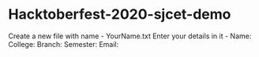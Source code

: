 # Hacktoberfest-2020-sjcet-demo

Create a new file with name - YourName.txt
Enter your details in it -
  Name:
  College:
  Branch:
  Semester:
  Email:
